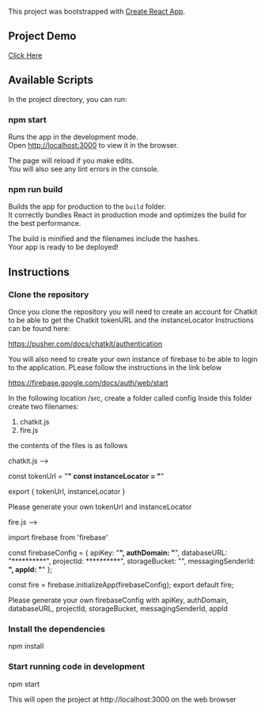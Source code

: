 This project was bootstrapped with [Create React App](https://github.com/facebook/create-react-app).

## Project Demo

[Click Here](https://youtu.be/Icypo7bFhDQ)

## Available Scripts

In the project directory, you can run:

### npm start

Runs the app in the development mode.<br>
Open [http://localhost:3000](http://localhost:3000) to view it in the browser.

The page will reload if you make edits.<br>
You will also see any lint errors in the console.


### npm run build

Builds the app for production to the `build` folder.<br>
It correctly bundles React in production mode and optimizes the build for the best performance.

The build is minified and the filenames include the hashes.<br>
Your app is ready to be deployed!

## Instructions

### Clone the repository

Once you clone the repository you will need to create an account for Chatkit to be able to get the Chatkit tokenURL and the instanceLocator
Instructions can be found here:

https://pusher.com/docs/chatkit/authentication

You will also need to create your own instance of firebase to be able to login to the application. PLease follow the instructions in the link below

https://firebase.google.com/docs/auth/web/start

In the following location /src, create a folder called config
Inside this folder create two filenames:

1. chatkit.js
2. fire.js

the contents of the files is as follows

chatkit.js -->

const tokenUrl = "**********"
const instanceLocator = "**********"

export { tokenUrl, instanceLocator }

Please generate your own tokenUrl and instanceLocator

fire.js -->

import firebase from 'firebase'

const firebaseConfig = {
    apiKey: "**********",
    authDomain: "**********",
    databaseURL: "**********",
    projectId: **********",
    storageBucket: "",
    messagingSenderId: **********",
    appId: "**********"
  };

const fire = firebase.initializeApp(firebaseConfig);
export default fire;

Please generate your own firebaseConfig with apiKey, authDomain, databaseURL, projectId, storageBucket, messagingSenderId, appId

### Install the dependencies

npm install

### Start running code in development

npm start

This will open the project at http://localhost:3000 on the web browser
